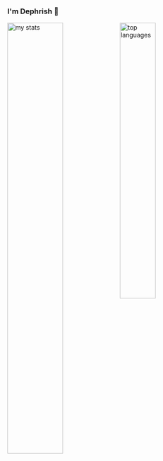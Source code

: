 ### I'm Dephrish 👋

<img alt="my stats" align="left" width="50%" src="https://github-readme-stats.vercel.app/api?username=ngocdunghk15&show_icons=true&theme=tokyonight&rank_icon=github"/>
<img alt="top languages" align="left" width="40%" src="https://github-readme-stats.vercel.app/api/top-langs/?username=ngocdunghk15&theme=tokyonight&layout=compact"/>
<br/>
<!--
**ngocdunghk15/ngocdunghk15** is a ✨ _special_ ✨ repository because its `README.md` (this file) appears on your GitHub profile.


Here are some ideas to get you started:

- 🔭 I’m currently working on ...
- 🌱 I’m currently learning ...
- 👯 I’m looking to collaborate on ...
- 🤔 I’m looking for help with ...
- 💬 Ask me about ...
- 📫 How to reach me: ...
- 😄 Pronouns: ...
- ⚡ Fun fact: ...
-->
